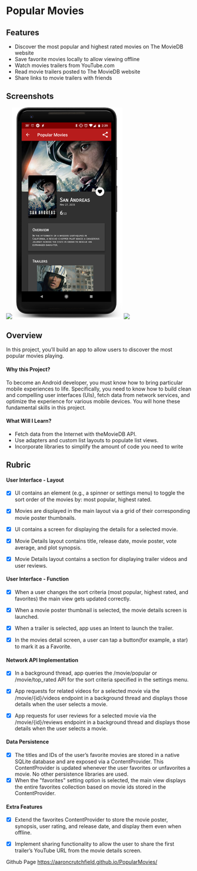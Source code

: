 # Popular Movies

## Features
* Discover the most popular and highest rated movies on The MovieDB website
* Save favorite movies locally to allow viewing offline
* Watch movies trailers from YouTube.com
* Read movie trailers posted to The MovieDB website
* Share links to movie trailers with friends

## Screenshots
<img src="screenshots/1.png" width=300/><img src="screenshots/2.png" width=300/>
<img src="screenshots/3.png" width=600/>

## Overview
In this project, you’ll build an app to allow users to discover the most popular movies playing.

#### Why this Project?
To become an Android developer, you must know how to bring particular mobile experiences to life. Specifically, you need to know how to build clean and compelling user interfaces (UIs), fetch data from network services, and optimize the experience for various mobile devices. You will hone these fundamental skills in this project.

#### What Will I Learn?
* Fetch data from the Internet with theMovieDB API.
* Use adapters and custom list layouts to populate list views.
* Incorporate libraries to simplify the amount of code you need to write

## Rubric

#### User Interface - Layout
- [x] UI contains an element (e.g., a spinner or settings menu) to toggle the sort order of the movies by: most popular, highest rated.
- [x] Movies are displayed in the main layout via a grid of their corresponding movie poster thumbnails.
- [x] UI contains a screen for displaying the details for a selected movie.
- [x] Movie Details layout contains title, release date, movie poster, vote average, and plot synopsis.
- [x] Movie Details layout contains a section for displaying trailer videos and user reviews.


#### User Interface - Function
- [x] When a user changes the sort criteria (most popular, highest rated, and favorites) the main view gets updated correctly.
- [x] When a movie poster thumbnail is selected, the movie details screen is launched.
- [x] When a trailer is selected, app uses an Intent to launch the trailer.
- [x] In the movies detail screen, a user can tap a button(for example, a star) to mark it as a Favorite.


#### Network API Implementation
- [x] In a background thread, app queries the /movie/popular or /movie/top_rated API for the sort criteria specified in the settings menu.
- [x] App requests for related videos for a selected movie via the /movie/{id}/videos endpoint in a background thread and displays those details when the user selects a movie.
- [x] App requests for user reviews for a selected movie via the /movie/{id}/reviews endpoint in a background thread and displays those details when the user selects a movie.


#### Data Persistence
- [x] The titles and IDs of the user’s favorite movies are stored in a native SQLite database and are exposed via a ContentProvider. This ContentProvider is updated whenever the user favorites or unfavorites a movie. No other persistence libraries are used.
- [x] When the "favorites" setting option is selected, the main view displays the entire favorites collection based on movie ids stored in the ContentProvider.

#### Extra Features
- [x] Extend the favorites ContentProvider to store the movie poster, synopsis, user rating, and release date, and display them even when offline.
- [x] Implement sharing functionality to allow the user to share the first trailer’s YouTube URL from the movie details screen.


Github Page
https://aaroncrutchfield.github.io/PopularMovies/

